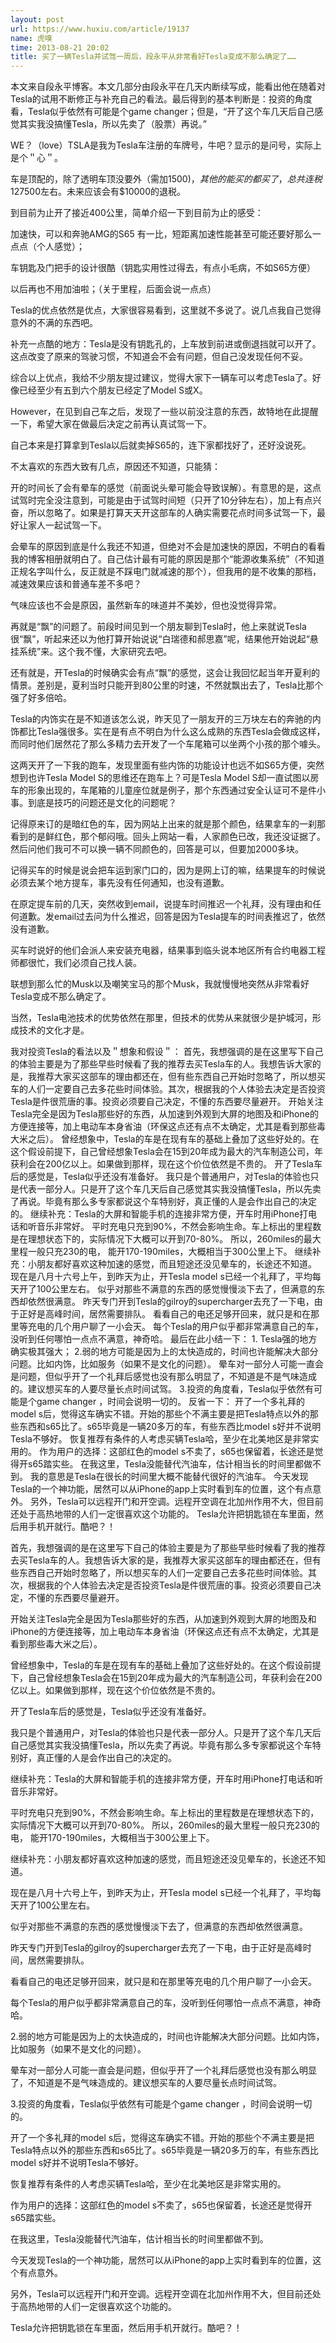 ```yaml
---
layout: post
url: https://www.huxiu.com/article/19137
name: 虎嗅
time: 2013-08-21 20:02
title: 买了一辆Tesla并试驾一周后，段永平从非常看好Tesla变成不那么确定了……
---
```

本文来自段永平博客。本文几部分由段永平在几天内断续写成，能看出他在随着对Tesla的试用不断修正与补充自己的看法。最后得到的基本判断是：投资的角度看，Tesla似乎依然有可能是个game changer；但是，“开了这个车几天后自己感觉其实我没搞懂Tesla，所以先卖了（股票）再说。”

WE？（love）TSLA是我为Tesla车注册的车牌号，牛吧？显示的是问号，实际上是个＂心＂。

车是顶配的，除了透明车顶没要外（需加$1500)，其他的能买的都买了，总共连税$127500左右。未来应该会有$10000的退税。

到目前为止开了接近400公里，简单介绍一下到目前为止的感受：

加速快，可以和奔驰AMG的S65 有一比，短距离加速性能甚至可能还要好那么一点点（个人感觉）；

车钥匙及门把手的设计很酷（钥匙实用性过得去，有点小毛病，不如S65方便）

以后再也不用加油啦；（关于里程，后面会说一点点）

Tesla的优点依然是优点，大家很容易看到，这里就不多说了。说几点我自己觉得意外的不满的东西吧。

补充一点酷的地方：Tesla是没有钥匙孔的，上车放到前进或倒退挡就可以开了。这点改变了原来的驾驶习惯，不知道会不会有问题，但自己没发现任何不妥。

综合以上优点，我给不少朋友提过建议，觉得大家下一辆车可以考虑Tesla了。好像已经至少有五到六个朋友已经定了Model S或X。

However，在见到自己车之后，发现了一些以前没注意的东西，故特地在此提醒一下，希望大家在做最后决定之前再认真试驾一下。

自己本来是打算拿到Tesla以后就卖掉S65的，连下家都找好了，还好没说死。

不太喜欢的东西大致有几点，原因还不知道，只能猜：

开的时间长了会有晕车的感觉（前面说头晕可能会导致误解）。有意思的是，这点试驾时完全没注意到，可能是由于试驾时间短（只开了10分钟左右），加上有点兴奋，所以忽略了。如果是打算天天开这部车的人确实需要花点时间多试驾一下，最好让家人一起试驾一下。

会晕车的原因到底是什么我还不知道，但绝对不会是加速快的原因，不明白的看看我的博客相册就明白了。自己估计最有可能的原因是那个“能源收集系统”（不知道正规名字叫什么，反正就是不踩电门就减速的那个），但我用的是不收集的那档，减速效果应该和普通车差不多吧？

气味应该也不会是原因，虽然新车的味道并不美妙，但也没觉得异常。

再就是“飘”的问题了。前段时间见到一个朋友聊到Tesla时，他上来就说Tesla很“飘”，听起来还以为他打算开始说说“白瑞德和郝思嘉”呢，结果他开始说起“悬挂系统”来。这个我不懂，大家研究去吧。

还有就是，开Tesla的时候确实会有点“飘”的感觉，这会让我回忆起当年开夏利的情景。差别是，夏利当时只能开到80公里的时速，不然就飘出去了，Tesla比那个强了好多倍哈。

Tesla的内饰实在是不知道该怎么说，昨天见了一朋友开的三万块左右的奔驰的内饰都比Tesla强很多。实在是有点不明白为什么这么成熟的东西Tesla会做成这样，而同时他们居然花了那么多精力去开发了一个车尾箱可以坐两个小孩的那个噱头。

这两天开了一下我的跑车，发现里面有些内饰的功能设计也远不如S65方便，突然想到也许Tesla Model S的思维还在跑车上？可是Tesla Model S却一直试图以房车的形象出现的，车尾箱的儿童座位就是例子，那个东西通过安全认证可不是件小事。到底是技巧的问题还是文化的问题呢？

记得原来订的是暗红色的车，因为网站上出来的就是那个颜色，结果拿车的一刹那看到的是鲜红色，那个郁闷哦。回头上网站一看，人家颜色已改，我还没证据了。然后问他们我可不可以换一辆不同颜色的，回答是可以，但要加2000多块。

记得买车的时候是说会把车运到家门口的，因为是网上订的嘛，结果提车的时候说必须去某个地方提车，事先没有任何通知，也没有道歉。

在原定提车前的几天，突然收到email，说提车时间推迟一个礼拜，没有理由和任何道歉。发email过去问为什么推迟，回答是因为Tesla提车的时间表推迟了，依然没有道歉。

买车时说好的他们会派人来安装充电器，结果事到临头说本地区所有合约电器工程师都很忙，我们必须自己找人装。

联想到那么忙的Musk以及嘲笑宝马的那个Musk，我就慢慢地突然从非常看好Tesla变成不那么确定了。

当然，Tesla电池技术的优势依然在那里，但技术的优势从来就很少是护城河，形成技术的文化才是。

我对投资Tesla的看法以及＂想象和假设＂： 首先，我想强调的是在这里写下自己的体验主要是为了那些早些时候看了我的推荐去买Tesla车的人。我想告诉大家的是，我推荐大家买这部车的理由都还在，但有些东西自己开始时忽略了，所以想买车的人们一定要自己去多花些时间体验。其次，根据我的个人体验去决定是否投资Tesla是件很荒唐的事。投资必须要自己决定，不懂的东西要尽量避开。 开始关注Tesla完全是因为Tesla那些好的东西，从加速到外观到大屏的地图及和iPhone的方便连接等，加上电动车本身省油（环保这点还有点不太确定，尤其是看到那些毒大米之后）。 曾经想象中，Tesla的车是在现有车的基础上叠加了这些好处的。在这个假设前提下，自己曾经想象Tesla会在15到20年成为最大的汽车制造公司，年获利会在200亿以上。如果做到那样，现在这个价位依然是不贵的。 开了Tesla车后的感觉是，Tesla似乎还没有准备好。 我只是个普通用户，对Tesla的体验也只是代表一部分人。只是开了这个车几天后自己感觉其实我没搞懂Tesla，所以先卖了再说。毕竟有那么多专家都说这个车特别好，真正懂的人是会作出自己的决定的。 继续补充：Tesla的大屏和智能手机的连接非常方便，开车时用iPhone打电话和听音乐非常好。 平时充电只充到90%，不然会影响生命。车上标出的里程数是在理想状态下的，实际情况下大概可以开到70-80%。 所以，260miles的最大里程一般只充230的电， 能开170-190miles，大概相当于300公里上下。 继续补充：小朋友都好喜欢这种加速的感觉，而且短途还没见晕车的，长途还不知道。 现在是八月十六号上午，到昨天为止，开Tesla model s已经一个礼拜了，平均每天开了100公里左右。 似乎对那些不满意的东西的感觉慢慢淡下去了，但满意的东西却依然很满意。 昨天专门开到Tesla的gilroy的supercharger去充了一下电，由于正好是高峰时间，居然需要排队。 看看自己的电还足够开回来，就只是和在那里等充电的几个用户聊了一小会天。 每个Tesla的用户似乎都非常满意自己的车，没听到任何哪怕一点点不满意，神奇哈。 最后在此小结一下： 1. Tesla强的地方确实极其强大； 2.弱的地方可能是因为上的太快造成的，时间也许能解决大部分问题。比如内饰，比如服务（如果不是文化的问题）。 晕车对一部分人可能一直会是问题，但似乎开了一个礼拜后感觉也没有那么明显了，不知道是不是气味造成的。建议想买车的人要尽量长点时间试驾。 3.投资的角度看，Tesla似乎依然有可能是个game changer ，时间会说明一切的。 反省一下： 开了一个多礼拜的model s后，觉得这车确实不错。开始的那些个不满主要是把Tesla特点以外的那些东西和s65比了。s65毕竟是一辆20多万的车，有些东西比model s好并不说明Tesla不够好。 恢复推荐有条件的人考虑买辆Tesla哈，至少在北美地区是非常实用的。 作为用户的选择：这部红色的model s不卖了，s65也保留着，长途还是觉得开s65踏实些。 在我这里，Tesla没能替代汽油车，估计相当长的时间里都做不到。 我的意思是Tesla在很长的时间里大概不能替代很好的汽油车。 今天发现Tesla的一个神功能，居然可以从iPhone的app上实时看到车的位置，这个有点意外。 另外，Tesla可以远程开门和开空调。远程开空调在北加州作用不大，但目前还处于高热地带的人们一定很喜欢这个功能的。 Tesla允许把钥匙锁在车里面，然后用手机开就行。酷吧？！

首先，我想强调的是在这里写下自己的体验主要是为了那些早些时候看了我的推荐去买Tesla车的人。我想告诉大家的是，我推荐大家买这部车的理由都还在，但有些东西自己开始时忽略了，所以想买车的人们一定要自己去多花些时间体验。其次，根据我的个人体验去决定是否投资Tesla是件很荒唐的事。投资必须要自己决定，不懂的东西要尽量避开。

开始关注Tesla完全是因为Tesla那些好的东西，从加速到外观到大屏的地图及和iPhone的方便连接等，加上电动车本身省油（环保这点还有点不太确定，尤其是看到那些毒大米之后）。

曾经想象中，Tesla的车是在现有车的基础上叠加了这些好处的。在这个假设前提下，自己曾经想象Tesla会在15到20年成为最大的汽车制造公司，年获利会在200亿以上。如果做到那样，现在这个价位依然是不贵的。

开了Tesla车后的感觉是，Tesla似乎还没有准备好。

我只是个普通用户，对Tesla的体验也只是代表一部分人。只是开了这个车几天后自己感觉其实我没搞懂Tesla，所以先卖了再说。毕竟有那么多专家都说这个车特别好，真正懂的人是会作出自己的决定的。

继续补充：Tesla的大屏和智能手机的连接非常方便，开车时用iPhone打电话和听音乐非常好。

平时充电只充到90%，不然会影响生命。车上标出的里程数是在理想状态下的，实际情况下大概可以开到70-80%。 所以，260miles的最大里程一般只充230的电， 能开170-190miles，大概相当于300公里上下。

继续补充：小朋友都好喜欢这种加速的感觉，而且短途还没见晕车的，长途还不知道。

现在是八月十六号上午，到昨天为止，开Tesla model s已经一个礼拜了，平均每天开了100公里左右。

似乎对那些不满意的东西的感觉慢慢淡下去了，但满意的东西却依然很满意。

昨天专门开到Tesla的gilroy的supercharger去充了一下电，由于正好是高峰时间，居然需要排队。

看看自己的电还足够开回来，就只是和在那里等充电的几个用户聊了一小会天。

每个Tesla的用户似乎都非常满意自己的车，没听到任何哪怕一点点不满意，神奇哈。

2.弱的地方可能是因为上的太快造成的，时间也许能解决大部分问题。比如内饰，比如服务（如果不是文化的问题）。

晕车对一部分人可能一直会是问题，但似乎开了一个礼拜后感觉也没有那么明显了，不知道是不是气味造成的。建议想买车的人要尽量长点时间试驾。

3.投资的角度看，Tesla似乎依然有可能是个game changer ，时间会说明一切的。

开了一个多礼拜的model s后，觉得这车确实不错。开始的那些个不满主要是把Tesla特点以外的那些东西和s65比了。s65毕竟是一辆20多万的车，有些东西比model s好并不说明Tesla不够好。

恢复推荐有条件的人考虑买辆Tesla哈，至少在北美地区是非常实用的。

作为用户的选择：这部红色的model s不卖了，s65也保留着，长途还是觉得开s65踏实些。

在我这里，Tesla没能替代汽油车，估计相当长的时间里都做不到。

今天发现Tesla的一个神功能，居然可以从iPhone的app上实时看到车的位置，这个有点意外。

另外，Tesla可以远程开门和开空调。远程开空调在北加州作用不大，但目前还处于高热地带的人们一定很喜欢这个功能的。

Tesla允许把钥匙锁在车里面，然后用手机开就行。酷吧？！

